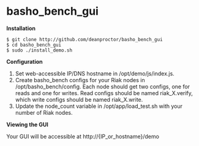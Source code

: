 basho_bench_gui
===============

**Installation**

    $ git clone http://github.com/deanproctor/basho_bench_gui
    $ cd basho_bench_gui
    $ sudo ./install_demo.sh

**Configuration**

1. Set web-accessible IP/DNS hostname in /opt/demo/js/index.js.
2. Create basho_bench configs for your Riak nodes in /opt/basho_bench/config.  Each node should get two configs, one for reads and one for writes.  Read configs should be named riak_X.verify, which write configs should be named riak_X.write.
3. Update the node_count variable in /opt/app/load_test.sh with your number of Riak nodes.

**Viewing the GUI**

Your GUI will be accessible at http://{IP_or_hostname}/demo
